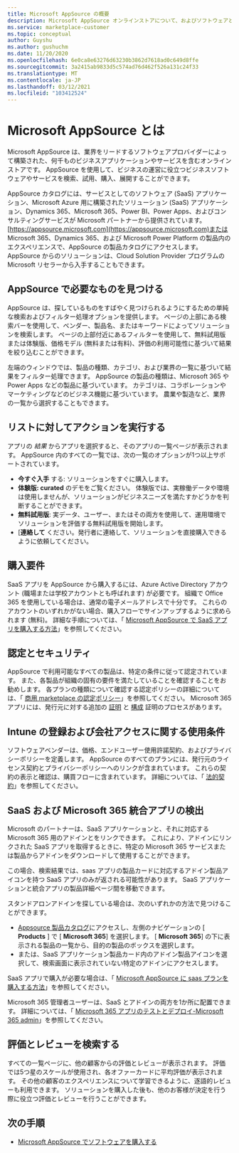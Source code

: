 ```yaml
---
title: Microsoft AppSource の概要
description: Microsoft AppSource オンラインストアについて、およびソフトウェアとソリューションの豊富なカタログを検索する方法について説明します。
ms.service: marketplace-customer
ms.topic: conceptual
author: Guyshu
ms.author: gushuchm
ms.date: 11/20/2020
ms.openlocfilehash: 6e0ca8e63276d63230b3862d7618ad0c649d8ffe
ms.sourcegitcommit: 3a2415ab9833d5c574ad76d462f526a131c24f33
ms.translationtype: MT
ms.contentlocale: ja-JP
ms.lasthandoff: 03/12/2021
ms.locfileid: "103412524"
---
```

# <a name="what-is-microsoft-appsource"></a>Microsoft AppSource とは

Microsoft AppSource は、業界をリードするソフトウェアプロバイダーによって構築された、何千ものビジネスアプリケーションやサービスを含むオンラインストアです。 AppSource を使用して、ビジネスの運営に役立つビジネスソフトウェアやサービスを検索、試用、購入、展開することができます。

AppSource カタログには、サービスとしてのソフトウェア (SaaS) アプリケーション、Microsoft Azure 用に構築されたソリューション (SaaS) アプリケーション、Dynamics 365、Microsoft 365、Power BI、Power Apps、およびコンサルティングサービスが Microsoft パートナーから提供されています。 [https://appsource.microsoft.com](https://appsource.microsoft.com)または Microsoft 365、Dynamics 365、および Microsoft Power Platform の製品内のエクスペリエンスで、AppSource の製品カタログにアクセスします。 AppSource からのソリューションは、Cloud Solution Provider プログラムの Microsoft リセラーから入手することもできます。

## <a name="find-what-you-need-on-appsource"></a>AppSource で必要なものを見つける

AppSource は、探しているものをすばやく見つけられるようにするための単純な検索およびフィルター処理オプションを提供します。 ページの上部にある検索バーを使用して、ベンダー、製品名、またはキーワードによってソリューションを検索します。 ページの上部付近にあるフィルターを使用して、無料試用版または体験版、価格モデル (無料または有料)、評価の利用可能性に基づいて結果を絞り込むことができます。

左端のウィンドウでは、製品の種類、カテゴリ、および業界の一覧に基づいて結果をフィルター処理できます。 AppSource の製品の種類は、Microsoft 365 や Power Apps などの製品に基づいています。 カテゴリは、コラボレーションやマーケティングなどのビジネス機能に基づいています。 農業や製造など、業界の一覧から選択することもできます。

## <a name="take-action-on-a-listing"></a>リストに対してアクションを実行する

アプリの _結果_ からアプリを選択すると、そのアプリの一覧ページが表示されます。 AppSource 内のすべての一覧では、次の一覧のオプションが1つ以上サポートされています。

- **今すぐ入手** する: ソリューションをすぐに購入します。
- **体験版: curated** のデモをご覧ください。 体験版では、実稼働データや環境は使用しませんが、ソリューションがビジネスニーズを満たすかどうかを判断することができます。
- **無料試用版**: 実データ、ユーザー、またはその両方を使用して、運用環境でソリューションを評価する無料試用版を開始します。
- [**連絡して** ください。発行者に連絡して、ソリューションを直接購入できるように依頼してください。

## <a name="purchasing-requirements"></a>購入要件

SaaS アプリを AppSource から購入するには、Azure Active Directory アカウント (職場または学校アカウントとも呼ばれます) が必要です。 組織で Office 365 を使用している場合は、通常の電子メールアドレスで十分です。 これらのアカウントのいずれかがない場合、購入フローでサインアップするように求められます (無料)。 詳細な手順については、「 [Microsoft AppSource で SaaS アプリを購入する方法](purchase-software-appsource.md)」を参照してください。

## <a name="certification-and-security"></a>認定とセキュリティ

AppSource で利用可能なすべての製品は、特定の条件に従って認定されています。 また、各製品が組織の固有の要件を満たしていることを確認することをお勧めします。 各プランの種類について確認する認定ポリシーの詳細については、「 [商用 marketplace の認定ポリシー](/legal/marketplace/certification-policies)」を参照してください。 Microsoft 365 アプリには、発行元に対する追加の [証明](/microsoft-365-app-certification/docs/enterprise-app-certification-guide) と [構成](/microsoft-365-app-certification/docs/enterprise-app-attestation-guide) 証明のプロセスがあります。

## <a name="terms-and-conditions"></a>Intune の登録および会社アクセスに関する使用条件

ソフトウェアベンダーは、価格、エンドユーザー使用許諾契約、およびプライバシーポリシーを定義します。 AppSource のすべてのプランには、発行元のライセンス契約とプライバシーポリシーへのリンクが含まれています。 これらの契約の表示と確認は、購買フローに含まれています。 詳細については、「 [法的契約](legal-contracts.md)」を参照してください。

## <a name="discover-saas-and-microsoft-365-integrated-apps"></a>SaaS および Microsoft 365 統合アプリの検出

Microsoft のパートナーは、SaaS アプリケーションと、それに対応する Microsoft 365 用のアドインとをリンクできます。 これにより、アドインにリンクされた SaaS アプリを取得するときに、特定の Microsoft 365 サービスまたは製品からアドインをダウンロードして使用することができます。

この場合、検索結果では、saas アプリの製品カードに対応するアドイン製品アイコンを持つ SaaS アプリのみが返される可能性があります。 SaaS アプリケーションと統合アプリの製品詳細ページ間を移動できます。

スタンドアロンアドインを探している場合は、次のいずれかの方法で見つけることができます。

- [Appsource 製品カタログ](https://appsource.microsoft.com/marketplace/apps/)にアクセスし、左側のナビゲーションの [ **Products** ] で [ **Microsoft 365**] を選択します。 [ **Microsoft 365**] の下に表示される製品の一覧から、目的の製品のボックスを選択します。
- または、SaaS アプリケーション製品カード内のアドイン製品アイコンを選択して、検索画面に表示されていない特定のアドインにアクセスします。

SaaS アプリで購入が必要な場合は、「 [Microsoft AppSource に saas プランを購入する方法](purchase-software-appsource.md)」を参照してください。

Microsoft 365 管理者ユーザーは、SaaS とアドインの両方を1か所に配置できます。 詳細については、「 [Microsoft 365 アプリのテストとデプロイ-Microsoft 365 admin](/microsoft-365/admin/manage/test-and-deploy-microsoft-365-apps)」を参照してください。

## <a name="find-ratings-and-reviews"></a>評価とレビューを検索する

すべての一覧ページに、他の顧客からの評価とレビューが表示されます。 評価では5つ星のスケールが使用され、各オファーカードに平均評価が表示されます。 その他の顧客のエクスペリエンスについて学習できるように、逐語的レビューも利用できます。 ソリューションを購入した後も、他のお客様が決定を行う際に役立つ評価とレビューを行うことができます。

## <a name="next-steps"></a>次の手順

- [Microsoft AppSource でソフトウェアを購入する](purchase-software-appsource.md)
